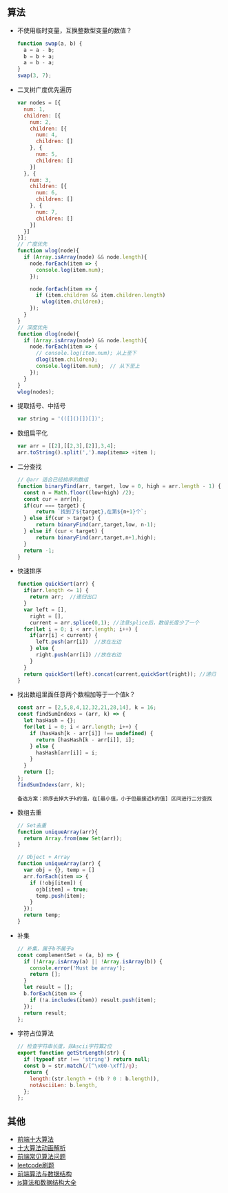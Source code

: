 ## 算法

* 不使用临时变量，互换整数型变量的数值？

  ```js
  function swap(a, b) {
    a = a - b;
    b = b + a;
    a = b - a;
  }
  swap(3, 7);
  ```

* 二叉树广度优先遍历

  ```js
  var nodes = [{
    num: 1,
    children: [{
      num: 2,
      children: [{
        num: 4,
        children: []
      }, {
        num: 5,
        children: []
      }]
    }, {
      num: 3,
      children: [{
        num: 6,
        children: []
      }, {
        num: 7,
        children: []
      }]
    }]
  }];
  // 广度优先
  function wlog(node){
    if (Array.isArray(node) && node.length){
      node.forEach(item => {
        console.log(item.num);
      });
  
      node.forEach(item => {
        if (item.children && item.children.length)
          wlog(item.children);
      });
    }
  }
  // 深度优先
  function dlog(node){
    if (Array.isArray(node) && node.length){
      node.forEach(item => {
        // console.log(item.num); 从上至下
        dlog(item.children);
        console.log(item.num);  // 从下至上
      });
    }
  }
  wlog(nodes);
  ```

* 提取括号、中括号

  ```js
  var string = '(([]()[])[])';
  ```

* 数组扁平化

  ```js
  var arr = [[2],[[2,3],[2]],3,4];
  arr.toString().split(',').map(item=> +item );
  ```

* 二分查找

  ```js
  // @arr 适合已经排序的数组
  function binaryFind(arr, target, low = 0, high = arr.length - 1) {
    const n = Math.floor((low+high) /2);
    const cur = arr[n];
    if(cur === target) {
        return `找到了${target},在第${n+1}个`;
    } else if(cur > target) {
        return binaryFind(arr,target,low, n-1);
    } else if (cur < target) {
        return binaryFind(arr,target,n+1,high);
    }
    return -1;
  }
  ```

* 快速排序

  ```js
  function quickSort(arr) {
    if(arr.length <= 1) {
      return arr;  //递归出口
    }
    var left = [],
      right = [],
      current = arr.splice(0,1); //注意splice后，数组长度少了一个
    for(let i = 0; i < arr.length; i++) {
      if(arr[i] < current) {
        left.push(arr[i])  //放在左边
      } else {
        right.push(arr[i]) //放在右边
      }
    }
    return quickSort(left).concat(current,quickSort(right)); //递归
  }
  ```

* 找出数组里面任意两个数相加等于一个值k？

  ```js
  const arr = [2,5,8,4,12,32,21,28,14], k = 16;
  const findSumIndexs = (arr, k) => {
    let hasHash = {};
    for(let i = 0; i < arr.length; i++) {
      if (hasHash[k - arr[i]] !== undefined) {
        return [hasHash[k - arr[i]], i];
      } else {
        hasHash[arr[i]] = i;
      }
    }
    return [];
  };
  findSumIndexs(arr, k);
  ```

  `备选方案：排序去掉大于k的值，在[最小值，小于但最接近k的值] 区间进行二分查找`

* 数组去重

  ```js
  // Set去重
  function uniqueArray(arr){
    return Array.from(new Set(arr));
  }

  // Object + Array
  function uniqueArray(arr) {
    var obj = {}, temp = []
    arr.forEach(item => {
      if (!obj[item]) {
        ojb[item] = true;
        temp.push(item);
      }
    });
    return temp;
  }
  ```

* 补集

  ```js
  // 补集，属于b不属于a
  const complementSet = (a, b) => {
    if (!Array.isArray(a) || !Array.isArray(b)) {
      console.error('Must be array');
      return [];
    }
    let result = [];
    b.forEach(item => {
      if (!a.includes(item)) result.push(item);
    });
    return result;
  };
  ```

* 字符占位算法

  ```js
  // 检查字符串长度，非Ascii字符算2位
  export function getStrLength(str) {
    if (typeof str !== 'string') return null;
    const b = str.match(/[^\x00-\xff]/g);
    return {
      length:(str.length + (!b ? 0 : b.length)),
      notAsciiLen: b.length,
    };
  };
  ```

## 其他

- [前端十大算法](https://juejin.im/post/5b72f0caf265da282809f3b5)
- [十大算法动画解析](https://github.com/MisterBooo/Article)
- [前端常见算法问题](https://juejin.im/entry/58be2168ac502e006c261ae7)
- [leetcode刷题](https://leetcode.com/)
- [前端算法与数据结构](https://zhuanlan.zhihu.com/p/27659059)
- [js算法和数据结构大全](https://github.com/trekhleb/javascript-algorithms/blob/master/README.zh-CN.md)